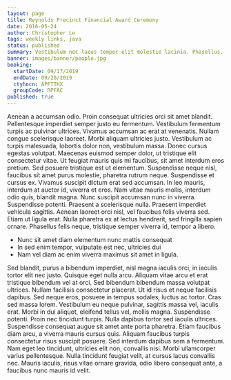 ```yaml
---
layout: page
title: Reynolds Precinct Financial Award Ceremony
date: 2016-05-24
author: Christopher Le
tags: weekly links, java
status: published
summary: Vestibulum nec lacus tempor elit molestie lacinia. Phasellus.
banner: images/banner/people.jpg
booking:
  startDate: 09/17/2019
  endDate: 09/20/2019
  ctyhocn: APFTTHX
  groupCode: RPFAC
published: true
---
```

Aenean a accumsan odio. Proin consequat ultricies orci sit amet blandit. Pellentesque imperdiet semper justo eu fermentum. Vestibulum fermentum turpis ac pulvinar ultrices. Vivamus accumsan ac erat at venenatis. Nullam congue scelerisque laoreet. Morbi aliquam ultricies justo. Vestibulum ac turpis malesuada, lobortis dolor non, vestibulum massa. Donec cursus egestas volutpat. Maecenas euismod semper dolor, ut tristique elit consectetur vitae. Ut feugiat mauris quis mi faucibus, sit amet interdum eros pretium. Sed posuere tristique est ut elementum. Suspendisse neque nisl, faucibus sit amet purus molestie, pharetra rutrum neque.
Suspendisse et cursus ex. Vivamus suscipit dictum erat sed accumsan. In leo mauris, interdum at auctor id, viverra et eros. Nam vitae mauris mollis, interdum odio quis, blandit magna. Nunc suscipit accumsan nunc in viverra. Suspendisse potenti. Praesent a scelerisque nulla. Praesent imperdiet vehicula sagittis. Aenean laoreet orci nisl, vel faucibus felis viverra sed. Etiam ut ligula erat. Nulla pharetra ex at lectus hendrerit, sed fringilla sapien ornare. Phasellus felis neque, tristique semper viverra id, tempor a libero.

* Nunc sit amet diam elementum nunc mattis consequat
* In sed enim tempor, vulputate est nec, ultricies dui
* Nam vel diam ac enim viverra maximus sit amet in ligula.

Sed blandit, purus a bibendum imperdiet, nisl magna iaculis orci, in iaculis tortor elit nec justo. Quisque eget nulla arcu. Aliquam vitae arcu et erat tristique bibendum vel at orci. Sed bibendum bibendum massa volutpat ultrices. Nullam facilisis consectetur placerat. Ut id risus et neque facilisis dapibus. Sed neque eros, posuere in tempus sodales, luctus ac tortor. Cras sed massa lorem. Vestibulum eu neque pulvinar, sagittis massa vel, iaculis erat. Morbi in dui aliquet, eleifend tellus vel, mollis magna. Suspendisse potenti.
Proin nec tincidunt turpis. Nulla dapibus tortor sed iaculis ultrices. Suspendisse consequat augue sit amet ante porta pharetra. Etiam faucibus diam arcu, a viverra mauris cursus quis. Aliquam faucibus turpis consectetur risus suscipit posuere. Sed interdum dapibus sem a fermentum. Nam eget leo tincidunt, ultricies elit non, convallis nisi. Morbi ullamcorper varius pellentesque. Nulla tincidunt feugiat velit, at cursus lacus convallis nec. Mauris iaculis, risus vitae ornare gravida, odio libero consequat ante, a faucibus nunc mauris id velit.
